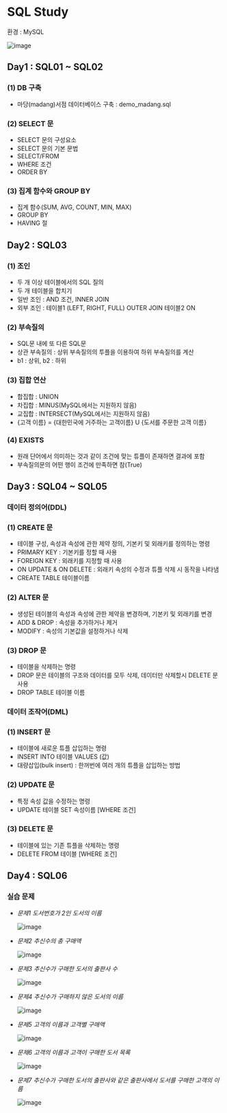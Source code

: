# SQL Study

환경 : MySQL

![image](https://user-images.githubusercontent.com/87981867/140941119-c9dae1aa-6325-4d4d-9c2d-9e42fa5da05b.png)

## Day1 : SQL01 ~ SQL02

### (1) DB 구축

- 마당(madang)서점 데이터베이스 구축 : demo_madang.sql

### (2) SELECT 문

- SELECT 문의 구성요소
- SELECT 문의 기본 문법
- SELECT/FROM
- WHERE 조건
- ORDER BY

### (3) 집계 함수와 GROUP BY 

- 집계 함수(SUM, AVG, COUNT, MIN, MAX)
- GROUP BY
- HAVING 절

## Day2 : SQL03

### (1) 조인

- 두 개 이상 테이블에서의 SQL 질의
- 두 개 테이블을 합치기
- 일반 조인 : AND 조건, INNER JOIN
- 외부 조인 : 테이블1 (LEFT, RIGHT, FULL) OUTER JOIN 테이블2 ON

### (2) 부속질의

- SQL문 내에 또 다른 SQL문
- 상관 부속질의 : 상위 부속질의의 투플을 이용하여 하위 부속질의를 계산
- b1 : 상위, b2 : 하위

### (3) 집합 연산

- 합집합 : UNION
- 차집합 : MINUS(MySQL에서는 지원하지 않음)
- 교집합 : INTERSECT(MySQL에서는 지원하지 않음)
- {고객 이름} = {대한민국에 거주하는 고객이름} U {도서를 주문한 고객 이름}

### (4) EXISTS

- 원래 단어에서 의미하는 것과 같이 조건에 맞는 튜플이 존재하면 결과에 포함
- 부속질의문의 어떤 행이 조건에 만족하면 참(True)

## Day3 : SQL04 ~ SQL05

### 데이터 정의어(DDL)

### (1) CREATE 문

- 테이블 구성, 속성과 속성에 관한 제약 정의, 기본키 및 외래키를 정의하는 명령
- PRIMARY KEY : 기본키를 정할 때 사용
- FOREIGN KEY : 외래키를 지정할 때 사용
- ON UPDATE & ON DELETE : 외래키 속성의 수정과 튜플 삭제 시 동작을 나타냄
- CREATE TABLE 테이블이름

### (2) ALTER 문

- 생성된 테이블의 속성과 속성에 관한 제약을 변경하며, 기본키 및 외래키를 변경
- ADD & DROP : 속성을 추가하거나 제거
- MODIFY : 속성의 기본값을 설정하거나 삭제

### (3) DROP 문

- 테이블을 삭제하는 명령
- DROP 문은 테이블의 구조와 데이터를 모두 삭제, 데이터만 삭제할시 DELETE 문 사용
- DROP TABLE 테이블 이름

### 데이터 조작어(DML) 

### (1) INSERT 문

- 테이블에 새로운 튜플 삽입하는 명령
- INSERT INTO 테이블 VALUES (값)
- 대량삽입(bulk insert) : 한꺼번에 여러 개의 튜플을 삽입하는 방법

### (2) UPDATE 문

- 특정 속성 값을 수정하는 명령
- UPDATE 테이블 SET 속성이름 [WHERE 조건]

### (3) DELETE 문

- 테이블에 있는 기존 튜플을 삭제하는 명령
- DELETE FROM 테이블 [WHERE 조건]

## Day4 : SQL06

### 실습 문제

- *문제1 도서번호가 2인 도서의 이름*

  ![image](https://user-images.githubusercontent.com/87981867/141411039-b45ca133-683d-4e83-a445-c07d68c4d92b.png)

- *문제2 추신수의 총 구매액*

  ![image](https://user-images.githubusercontent.com/87981867/141411085-5f1dab83-9124-4a54-bc16-c972916ccb8e.png)

- *문제3 추신수가 구매한 도서의 출판사 수*

  ![image](https://user-images.githubusercontent.com/87981867/141411154-ae990c0c-879b-4619-967a-71d43509b2a5.png)


- *문제4 추신수가 구매하지 않은 도서의 이름*

  ![image](https://user-images.githubusercontent.com/87981867/141411194-025f5a2b-8b20-4d62-8572-dbb43c70cf31.png)


- *문제5 고객의 이름과 고객별 구매액*
 
  ![image](https://user-images.githubusercontent.com/87981867/141411225-0fb0947c-d716-41c5-bfb4-a10965256ec0.png)


- *문제6 고객의 이름과 고객이 구매한 도서 목록*

  ![image](https://user-images.githubusercontent.com/87981867/141411247-ce6c3a3c-8eb2-4c90-a029-7b9a4239902d.png)


- *문제7 추신수가 구매한 도서의 출판사와 같은 출판사에서 도서를 구매한 고객의 이름*

  ![image](https://user-images.githubusercontent.com/87981867/141411276-668607c9-5f33-430c-93ac-1846c8375937.png)


